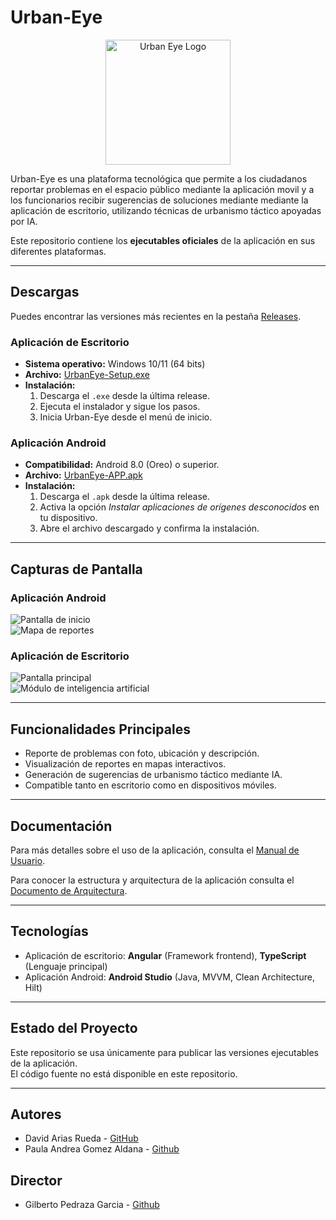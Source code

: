 # Urban-Eye

<p align="center">
  <img src="images/logo_urban_eye.png" alt="Urban Eye Logo" width="200"/>
</p>

Urban-Eye es una plataforma tecnológica que permite a los ciudadanos reportar problemas en el espacio público mediante la aplicación movil y a los funcionarios recibir sugerencias de soluciones mediante mediante la aplicación de escritorio, utilizando técnicas de urbanismo táctico apoyadas por IA.  

Este repositorio contiene los **ejecutables oficiales** de la aplicación en sus diferentes plataformas.

---

## Descargas

Puedes encontrar las versiones más recientes en la pestaña [Releases](https://github.com/David10022003/Urban-Eye-Application/releases).

### Aplicación de Escritorio
- **Sistema operativo:** Windows 10/11 (64 bits)
- **Archivo:** [UrbanEye-Setup.exe](https://github.com/David10022003/Urban-Eye-Application/releases/download/1.0.0/Urban.Eye.Setup.1.0.0.exe)
- **Instalación:**
  1. Descarga el `.exe` desde la última release.
  2. Ejecuta el instalador y sigue los pasos.
  3. Inicia Urban-Eye desde el menú de inicio.

### Aplicación Android
- **Compatibilidad:** Android 8.0 (Oreo) o superior.
- **Archivo:** [UrbanEye-APP.apk](https://github.com/David10022003/Urban-Eye-Application/releases/download/1.0.0/Urban.Eye.APP.apk)
- **Instalación:**
  1. Descarga el `.apk` desde la última release.
  2. Activa la opción *Instalar aplicaciones de orígenes desconocidos* en tu dispositivo.
  3. Abre el archivo descargado y confirma la instalación.

---

## Capturas de Pantalla

### Aplicación Android  
![Pantalla de inicio](/images/aplicacion_movil.jpg)  
![Mapa de reportes](/images/reportes_movil.jpg)  

### Aplicación de Escritorio  
![Pantalla principal](/images/aplicacion_web.png)  
![Módulo de inteligencia artificial](/images/inteligencia_artificial.jpg)  

---

## Funcionalidades Principales
- Reporte de problemas con foto, ubicación y descripción.  
- Visualización de reportes en mapas interactivos.  
- Generación de sugerencias de urbanismo táctico mediante IA.  
- Compatible tanto en escritorio como en dispositivos móviles.  

---

## Documentación
Para más detalles sobre el uso de la aplicación, consulta el [Manual de Usuario](docs/Manual_de_Uso_Urban_Eye.pdf).

Para conocer la estructura y arquitectura de la aplicación consulta el [Documento de Arquitectura](docs/Documento_Arquitectura_Urban_Eye.pdf).

---
## Tecnologías
- Aplicación de escritorio: **Angular** (Framework frontend), **TypeScript** (Lenguaje principal) 
- Aplicación Android: **Android Studio** (Java, MVVM, Clean Architecture, Hilt)  
---

## Estado del Proyecto
Este repositorio se usa únicamente para publicar las versiones ejecutables de la aplicación.  
El código fuente no está disponible en este repositorio.  

---

## Autores
- David Arias Rueda - [GitHub](https://github.com/David10022003)
- Paula Andrea Gomez Aldana - [Github](https://github.com/PauAndrea18)

## Director
- Gilberto Pedraza Garcia - [Github](https://github.com/gpedrazag) 
